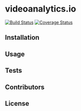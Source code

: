 # videoanalytics.io

[![Build Status](https://travis-ci.org/adamstankiewicz/videoanalytics.io.svg?branch=master)](https://travis-ci.org/adamstankiewicz/videoanalytics.io)
[![Coverage Status](https://coveralls.io/repos/github/adamstankiewicz/videoanalytics.io/badge.svg?branch=master)](https://coveralls.io/github/adamstankiewicz/videoanalytics.io?branch=master)

## Installation

## Usage

## Tests

## Contributors

## License